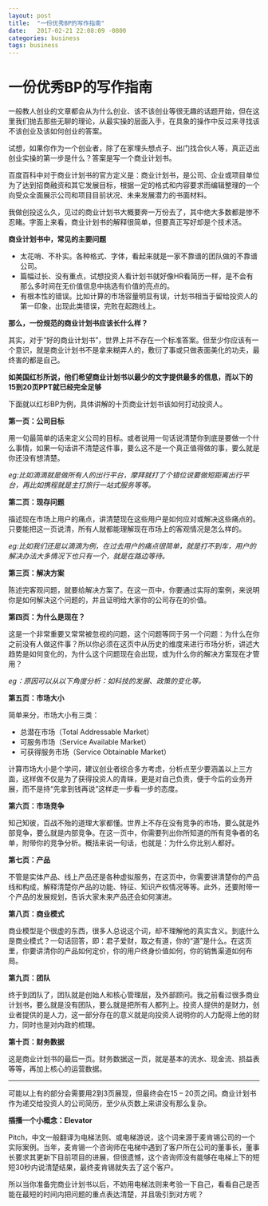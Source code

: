 ```yaml
---
layout: post
title:  "一份优秀BP的写作指南"
date:   2017-02-21 22:08:09 -0800
categories: business
tags: business
---
```



# 一份优秀BP的写作指南

一般教人创业的文章都会从为什么创业、该不该创业等很无趣的话题开始，但在这里我们抛去那些无聊的理论，从最实操的层面入手，在具象的操作中反过来寻找该不该创业及该如何创业的答案。

试想，如果你作为一个创业者，除了在家埋头想点子、出门找合伙人等，真正迈出创业实操的第一步是什么？答案是写一个商业计划书。

百度百科中对于商业计划书的官方定义是：商业计划书，是公司、企业或项目单位为了达到招商融资和其它发展目标，根据一定的格式和内容要求而编辑整理的一个向受众全面展示公司和项目目前状况、未来发展潜力的书面材料。

我做创投这么久，见过的商业计划书大概要奔一万份去了，其中绝大多数都是惨不忍睹。字面上来看，商业计划书的解释很简单，但要真正写好却是个技术活。

**商业计划书中，常见的主要问题**
 * 太花哨、不朴实。各种格式、字体，看起来就是一家不靠谱的团队做的不靠谱公司。
 * 篇幅过长、没有重点，试想投资人看计划书就好像HR看简历一样，是不会有那么多时间在无价值信息中挑选有价值的亮点的。
 * 有根本性的错误。比如计算的市场容量明显有误，计划书相当于留给投资人的第一印象，出现此类错误，完败在起跑线上。
 
**那么，一份规范的商业计划书应该长什么样？**

其实，对于“好的商业计划书”，世界上并不存在一个标准答案。但至少你应该有一个意识，就是商业计划书不是拿来糊弄人的，敷衍了事或只做表面美化的功夫，最终害的都是自己。

**如美国红杉所说，他们希望商业计划书以最少的文字提供最多的信息，而以下的15到20页PPT就已经完全足够**

下面就以红杉BP为例，具体讲解的十页商业计划书该如何打动投资人。

 **第一页：公司目标**
 
用一句最简单的话来定义公司的目标。或者说用一句话说清楚你到底是要做一个什么事情，如果一句话讲不清楚这件事，要么这不是一个真正值得做的事，要么就是你还没有想清楚。

*eg:比如滴滴就是做所有人的出行平台，摩拜就打了个错位说要做短距离出行平台，再比如携程就是主打旅行一站式服务等等。*

 **第二页：现存问题**
 
描述现在市场上用户的痛点，讲清楚现在这些用户是如何应对或解决这些痛点的。只要能把这一页说清，所有人就都能理解现在市场上的客观情况是怎么样的。

*eg:比如我们还是以滴滴为例，在过去用户的痛点很简单，就是打不到车，用户的解决办法大多情况下也只有一个，就是在路边等待。*

 **第三页：解决方案**
 
陈述完客观问题，就要给解决方案了。在这一页中，你要通过实际的案例，来说明你是如何解决这个问题的，并且证明给大家你的公司存在的价值。

 **第四页：为什么是现在？**
 
这是一个非常重要又常常被忽视的问题，这个问题等同于另一个问题：为什么在你之前没有人做这件事？所以你必须在这页中从历史的维度来进行市场分析，讲述大趋势是如何变化的，为什么这个问题现在会出现，或为什么你的解决方案现在才管用？

*eg：原因可以从以下角度分析：如科技的发展、政策的变化等。*

 **第五页：市场大小**
 
简单来分，市场大小有三类：

 - 总潜在市场（Total Addressable Market）
 - 可服务市场（Service Available Market）
 - 可获得服务市场（Service Obtainable Market）
 
计算市场大小是个学问，建议创业者综合多方考虑，分析点至少要涵盖以上三方面，这样做不仅是为了获得投资人的青睐，更是对自己负责，便于今后的业务开展，而不是持“先拿到钱再说”这样走一步看一步的态度。

**第六页：市场竞争**

知己知彼，百战不殆的道理大家都懂。世界上不存在没有竞争的市场，要么就是外部竞争，要么就是内部竞争。在这一页中，你需要列出你所知道的所有竞争者的名单，附带你的竞争分析。概括来说一句话，也就是：为什么你比别人都好。

**第七页：产品**

不管是实体产品、线上产品还是各种虚拟服务，在这页中，你需要讲清楚你的产品线和构成，解释清楚你产品的功能、特征、知识产权情况等等。此外，还要附带一个产品的发展规划，告诉大家未来产品还会如何演进。

**第八页：商业模式**

商业模型是个很虚的东西，很多人总说这个词，却不理解他的真实含义。到底什么是商业模式？一句话回答，即：君子爱财，取之有道，你的“道”是什么。在这页里，你要讲清你的产品如何定价，你的用户终身价值如何，你的销售渠道如何布局。

**第九页：团队**

终于到团队了，团队就是创始人和核心管理层，及外部顾问。我之前看过很多商业计划书，要么就是没有团队，要么就是把所有人都列上。投资人提供的是财力，创业者提供的是人力，这一部分存在的意义就是向投资人说明你的人力配得上他的财力，同时也是对内政的梳理。

**第十页：财务数据**

这是商业计划书的最后一页。财务数据这一页，就是基本的流水、现金流、损益表等等，再加上核心的运营数据。

---

可能以上有的部分会需要用2到3页展现，但最终会在15 – 20页之间。商业计划书作为递交给投资人的公司简历，至少从页数上来讲没有那么复杂。

**插播一个小概念：Elevator** 

Pitch，中文一般翻译为电梯法则、或电梯游说，这个词来源于麦肯锡公司的一个实际案例。当年，麦肯锡一个咨询师在电梯中遇到了客户所在公司的董事长，董事长要求其更新下目前项目的进展，但很遗憾，这个咨询师没有能够在电梯上下的短短30秒内说清楚结果，最终麦肯锡就失去了这个客户。

所以当你准备完商业计划书以后，不妨用电梯法则来考验一下自己，看看自己是否能在最短的时间内把问题的重点表达清楚，并且吸引到对方呢？